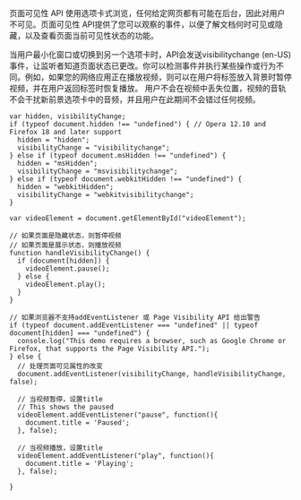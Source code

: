 ﻿页面可见性 API
使用选项卡式浏览，任何给定网页都有可能在后台，因此对用户不可见。页面可见性 API提供了您可以观察的事件，以便了解文档何时可见或隐藏，以及查看页面当前可见性状态的功能。

当用户最小化窗口或切换到另一个选项卡时，API会发送visibilitychange (en-US)事件，让监听者知道页面状态已更改。你可以检测事件并执行某些操作或行为不同。例如，如果您的网络应用正在播放视频，则可以在用户将标签放入背景时暂停视频，并在用户返回标签时恢复播放。 用户不会在视频中丢失位置，视频的音轨不会干扰新前景选项卡中的音频，并且用户在此期间不会错过任何视频。

```
var hidden, visibilityChange;
if (typeof document.hidden !== "undefined") { // Opera 12.10 and Firefox 18 and later support
  hidden = "hidden";
  visibilityChange = "visibilitychange";
} else if (typeof document.msHidden !== "undefined") {
  hidden = "msHidden";
  visibilityChange = "msvisibilitychange";
} else if (typeof document.webkitHidden !== "undefined") {
  hidden = "webkitHidden";
  visibilityChange = "webkitvisibilitychange";
}

var videoElement = document.getElementById("videoElement");

// 如果页面是隐藏状态，则暂停视频
// 如果页面是展示状态，则播放视频
function handleVisibilityChange() {
  if (document[hidden]) {
    videoElement.pause();
  } else {
    videoElement.play();
  }
}

// 如果浏览器不支持addEventListener 或 Page Visibility API 给出警告
if (typeof document.addEventListener === "undefined" || typeof document[hidden] === "undefined") {
  console.log("This demo requires a browser, such as Google Chrome or Firefox, that supports the Page Visibility API.");
} else {
  // 处理页面可见属性的改变
  document.addEventListener(visibilityChange, handleVisibilityChange, false);

  // 当视频暂停，设置title
  // This shows the paused
  videoElement.addEventListener("pause", function(){
    document.title = 'Paused';
  }, false);

  // 当视频播放，设置title
  videoElement.addEventListener("play", function(){
    document.title = 'Playing';
  }, false);

}
```
